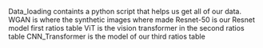Data_loading containts a python script that helps us get all of our data.
WGAN is where the synthetic images where made
Resnet-50 is our Resnet model first ratios table
ViT is the vision transformer in the second ratios table
CNN_Transformer is the model of our third ratios table
